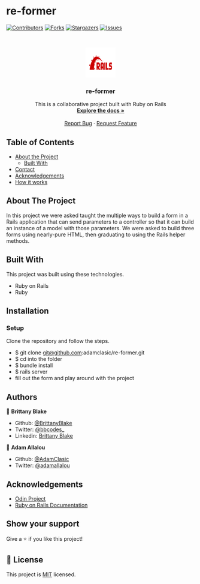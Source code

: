 # re-former

<!--
*** Thanks for checking out this README Template. If you have a suggestion that would
*** make this better, please fork the repo and create a pull request or simply open
*** an issue with the tag "enhancement".
*** Thanks again! Now go create something AMAZING! :D
-->

<!-- PROJECT SHIELDS -->
<!--
*** I'm using markdown "reference style" links for readability.
*** Reference links are enclosed in brackets [ ] instead of parentheses ( ).
*** See the bottom of this document for the declaration of the reference variables
*** for contributors-url, forks-url, etc. This is an optional, concise syntax you may use.
*** https://www.markdownguide.org/basic-syntax/#reference-style-links
-->
[![Contributors][contributors-shield]][contributors-url]
[![Forks][forks-shield]][forks-url]
[![Stargazers][stars-shield]][stars-url]
[![Issues][issues-shield]][issues-url]

<!-- PROJECT LOGO -->
<br />
<p align="center">
  <a href="https://github.com/adamclasic/re-former">
    <img src="app/assets/images/rails.png" alt="Logo" width="80" height="80">
  </a>

  <h3 align="center">re-former</h3>

  <p align="center">
    This is a collaborative project built with Ruby on Rails
    <br />
    <a href="https://github.com/adamclasic/re-former"><strong>Explore the docs »</strong></a>
    <br />
    <br />
    <a href="https://github.com/adamclasic/re-former/issues">Report Bug</a>
    ·
    <a href="https://github.com/adamclasic/re-former/issues">Request Feature</a>
  </p>
</p>

<!-- TABLE OF CONTENTS -->
## Table of Contents

* [About the Project](#about-the-project)
  * [Built With](#built-with)
* [Contact](#Authors)
* [Acknowledgements](#acknowledgements)
* [How it works](#How-it-works)

<!-- ABOUT THE PROJECT -->
## About The Project

In this project we were asked taught the multiple ways to build a form in a Rails application that can send parameters to a controller so that it can build an instance of a model with those parameters. We were asked to build three forms using nearly-pure HTML, then graduating to using the Rails helper methods. 

<!-- BUILD WITH -->
## Built With
This project was built using these technologies.
* Ruby on Rails
* Ruby


<!-- ABOUT THE PROJECT -->
## Installation

### Setup

Clone the repository and follow the steps.

- $ git clone git@github.com:adamclasic/re-former.git
- $ cd into the folder
- $ bundle install
- $ rails server
- fill out the form and play around with the project

<!-- CONTACT -->
## Authors

👤 **Brittany Blake**

- Github: [@BrittanyBlake](https://github.com/BrittanyBlake)
- Twitter: [@bbcodes_](https://twitter.com/bbcodes_)
- Linkedin: [Brittany Blake](https://www.linkedin.com/in/brittany-blake-843951109/)

👤 **Adam Allalou**

- Github: [@AdamClasic](https://github.com/AdamClasic)
- Twitter: [@adamallalou](https://twitter.com/adamallalou)

<!-- ACKNOWLEDGEMENTS -->
## Acknowledgements
* [Odin Project](https://www.theodinproject.com/)
* [Ruby on Rails Documentation](https://api.rubyonrails.org)

## Show your support

Give a ⭐️ if you like this project!

<!-- MARKDOWN LINKS & IMAGES -->
<!-- https://www.markdownguide.org/basic-syntax/#reference-style-links -->
[contributors-shield]: https://img.shields.io/github/contributors/adamclasic/re-former.svg?style=flat-square
[contributors-url]: https://github.com/adamclasic/re-former/graphs/contributors
[forks-shield]: https://img.shields.io/github/forks/adamclasic/re-former.svg?style=flat-square
[forks-url]: https://github.com/adamclasic/re-former/network/members
[stars-shield]: https://img.shields.io/github/stars/adamclasic/re-former.svg?style=flat-square
[stars-url]: https://github.com/adamclasic/re-former/stargazers
[issues-shield]: https://img.shields.io/github/issues/adamclasic/re-former.svg?style=flat-square
[issues-url]: https://github.com/adamclasic/re-former/issues

## 📝 License

This project is [MIT](https://opensource.org/licenses/MIT) licensed.
